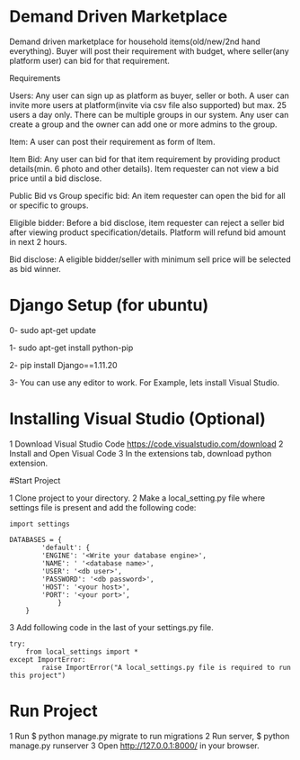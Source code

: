 # Demand Driven Marketplace


Demand driven marketplace for household items(old/new/2nd hand everything). Buyer will post their requirement with budget, where seller(any platform user) can bid for that requirement.

Requirements

Users: Any user can sign up as platform as buyer, seller or both. A user can invite more users at platform(invite via csv file also supported) but max. 25 users a day only. 
There can be multiple groups in our system. Any user can create a group and the owner can add one or more admins to the group.

Item:
A user can post their requirement as form of Item.

Item Bid: Any user can bid for that item requirement by providing product details(min. 6 photo and other details). Item requester can not view a bid price until a bid disclose.

Public Bid vs Group specific bid: An item requester can open the bid for all or specific to groups.

Eligible bidder: Before a bid disclose, item requester can reject a seller bid after viewing  product specification/details. Platform will refund bid amount in next 2 hours. 

Bid disclose: A eligible bidder/seller with minimum sell price will be selected as bid winner.

# Django Setup (for ubuntu)

0- sudo apt-get update

1- sudo apt-get install python-pip

2- pip install Django==1.11.20

3- You can use any editor to work. For Example, lets install  Visual Studio.

# Installing Visual Studio (Optional)

1 Download Visual Studio Code
  https://code.visualstudio.com/download
2 Install and Open Visual Code
3 In the extensions tab, download python extension.



#Start Project

1 Clone project to your directory.
2 Make a local_setting.py file where settings file is present and add the following code:

	import settings

	DATABASES = {
    		'default': {
			'ENGINE': '<Write your database engine>',
			'NAME': ' '<database name>',
			'USER': '<db user>',
			'PASSWORD': '<db password>',
			'HOST': '<your host>',
			'PORT': '<your port>',
    			}
		}

3 Add following code in the last of your settings.py file.

	try:
   		from local_settings import *
	except ImportError:
    		raise ImportError("A local_settings.py file is required to run this project")

# Run Project

1 Run $ python manage.py migrate to run migrations
2 Run server, $ python manage.py runserver
3 Open http://127.0.0.1:8000/ in your browser.


